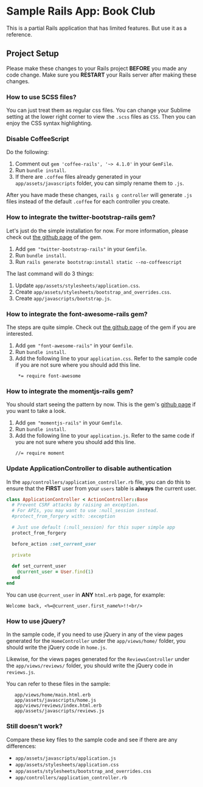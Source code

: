 # Sample Rails App: Book Club

This is a partial Rails application that has limited features. But use it as a reference.

## Project Setup

Please make these changes to your Rails project **BEFORE** you made any code change. Make sure you **RESTART** your Rails server after making these changes.

### How to use SCSS files?

You can just treat them as regular css files. You can change your Sublime setting at the lower right corner to view the `.scss` files as `CSS`. Then you can enjoy the CSS syntax highlighting.

### Disable CoffeeScript

Do the following:
  1. Comment out `gem 'coffee-rails', '~> 4.1.0'` in your `GemFile`.
  1. Run `bundle install`.
  1. If there are `.coffee` files already generated in your `app/assets/javascripts` folder, you can simply rename them to `.js`.

After you have made these changes, `rails g controller` will generate `.js` files instead of the default `.coffee` for each controller you create.

### How to integrate the twitter-bootstrap-rails gem?

Let's just do the simple installation for now. For more information, please check out [the github page](https://github.com/seyhunak/twitter-bootstrap-rails) of the gem.

  1. Add `gem "twitter-bootstrap-rails"` in your `Gemfile`.
  1. Run `bundle install`.
  1. Run `rails generate bootstrap:install static --no-coffeescript`

The last command will do 3 things:
  1. Update `app/assets/stylesheets/application.css`.
  1. Create `app/assets/stylesheets/bootstrap_and_overrides.css`.
  1. Create `app/javascripts/bootstrap.js`.

### How to integrate the font-awesome-rails gem?

The steps are quite simple. Check out [the github page](https://github.com/bokmann/font-awesome-rails) of the gem if you are interested.

  1. Add `gem "font-awesome-rails"` in your `Gemfile`.
  1. Run `bundle install`.
  1. Add the following line to your `application.css`. Refer to the sample code if you are not sure where you should add this line.
     ```
      *= require font-awesome
     ```

### How to integrate the momentjs-rails gem?

You should start seeing the pattern by now. This is the gem's [github page](https://github.com/derekprior/momentjs-rails) if you want to take a look.

  1. Add `gem "momentjs-rails"` in your `Gemfile`.
  1. Run `bundle install`.
  1. Add the following line to your `application.js`. Refer to the same code if you are not sure where you should add this line.
     ```
     //= require moment
     ```

### Update ApplicationController to disable authentication

In the `app/controllers/application_controller.rb` file, you can do this to ensure that the **FIRST** user from your `users` table is **always** the current user.

```ruby
class ApplicationController < ActionController::Base
  # Prevent CSRF attacks by raising an exception.
  # For APIs, you may want to use :null_session instead.
  #protect_from_forgery with: :exception

  # Just use default (:null_session) for this super simple app
  protect_from_forgery

  before_action :set_current_user

  private
 
  def set_current_user
    @current_user = User.find(1)
  end
end
```

You can use `@current_user` in **ANY** `html.erb` page, for example:
```
Welcome back, <%=@current_user.first_name%>!!<br/>
```

### How to use jQuery?

In the sample code, if you need to use jQuery in any of the view pages generated for the `HomeController` under the `app/views/home/` folder, you should write the jQuery code in `home.js`.

Likewise, for the views pages generated for the `ReviewsController` under the `app/views/reviews/` folder, you should write the jQuery code in `reviews.js`.

You can refer to these files in the sample:
```
   app/views/home/main.html.erb
   app/assets/javascripts/home.js
   app/views/reviews/index.html.erb
   app/assets/javascripts/reviews.js
```


### Still doesn't work?

Compare these key files to the sample code and see if there are any differences:
  - `app/assets/javascripts/application.js`
  - `app/assets/stylesheets/application.css`
  - `app/assets/stylesheets/bootstrap_and_overrides.css`
  - `app/controllers/application_controller.rb`


